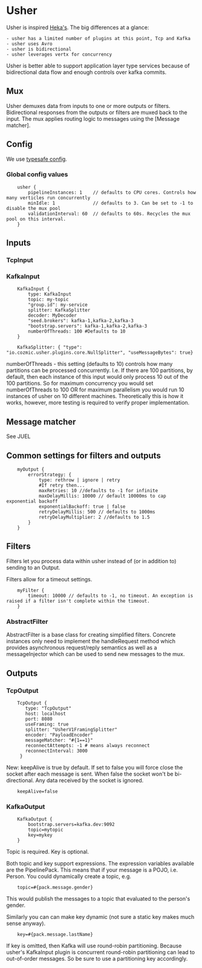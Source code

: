 # Usher

Usher is inspired [Heka's](https://hekad.readthedocs.org). The big differences at a glance:

    - usher has a limited number of plugins at this point, Tcp and Kafka
    - usher uses Avro
    - usher is bidirectional
    - usher leverages vertx for concurrency

Usher is better able to support application layer type services because of bidirectional data flow and enough controls
over kafka commits.

## Mux

Usher demuxes data from inputs to one or more outputs or filters. Bidirectional responses from the outputs or filters
are muxed back to the input. The mux applies routing logic to messages using the [Message matcher].

## Config

We use [typesafe config](https://github.com/typesafehub/config).

### Global config values

        usher {
            pipelineInstances: 1    // defaults to CPU cores. Controls how many verticles run concurrently
            minIdle: 1              // defaults to 3. Can be set to -1 to disable the mux pool
            validationInterval: 60  // defaults to 60s. Recycles the mux pool on this interval.
        }

## Inputs

### TcpInput

### KafkaInput

        KafkaInput {
            type: KafkaInput
            topic: my-topic
            "group.id": my-service
            splitter: KafkaSplitter
            decoder: MyDecoder
            "seed.brokers": kafka-1,kafka-2,kafka-3
            "bootstrap.servers": kafka-1,kafka-2,kafka-3
            numberOfThreads: 100 #Defaults to 10
        }

        KafkaSplitter: { "type": "io.cozmic.usher.plugins.core.NullSplitter", "useMessageBytes": true}


numberOfThreads - this setting (defaults to 10) controls how many partitions can be processed concurrently. I.e. If there
are 100 partitions, by default, then each instance of this input would only process 10 out of the 100 partitions. So for
maximum concurrency you would set numberOfThreads to 100 OR for maximum parallelism you would run 10 instances of usher
on 10 different machines. Theoretically this is how it works, however, more testing is required to verify proper implementation.

## Message matcher

See JUEL

## Common settings for filters and outputs

        myOutput {
            errorStrategy: {
                type: rethrow | ignore | retry
                #If retry then...
                maxRetries: 10 //defaults to -1 for infinite
                maxDelayMillis: 10000 // default 10000ms to cap exponential backoff
                exponentialBackoff: true | false
                retryDelayMillis: 500 // defaults to 1000ms
                retryDelayMultiplier: 2 //defaults to 1.5
            }
        }

## Filters

Filters let you process data within usher instead of (or in addition to) sending to an Output.

Filters allow for a timeout settings.

        myFilter {
            timeout: 10000 // defaults to -1, no timeout. An exception is raised if a filter isn't complete within the timeout.
        }

### AbstractFilter

AbstractFilter is a base class for creating simplified filters. Concrete instances only need to implement the handleRequest
method which provides asynchronous request/reply semantics as well as a messageInjector which can be used to send new
messages to the mux.

## Outputs

### TcpOutput

        TcpOutput {
           type: "TcpOutput"
           host: localhost
           port: 8080
           useFraming: true
           splitter: "UsherV1FramingSplitter"
           encoder: "PayloadEncoder"
           messageMatcher: "#{1==1}"
           reconnectAttempts: -1 # means always reconnect
           reconnectInterval: 3000
         }

New: keepAlive is true by default. If set to false you will force close the socket after each message is sent. When false
the socket won't be bi-directional. Any data received by the socket is ignored.

        keepAlive=false

### KafkaOutput

        KafkaOutput {
            bootstrap.servers=kafka.dev:9092
            topic=mytopic
            key=mykey
        }

Topic is required. Key is optional.

Both topic and key support expressions. The expression variables available are the PipelinePack. This means that if
your message is a POJO, i.e. Person. You could dynamically create a topic, e.g.

        topic=#{pack.message.gender}

This would publish the messages to a topic that evaluated to the person's gender.

Similarly you can can make key dynamic (not sure a static key makes much sense anyway).

        key=#{pack.message.lastName}

If key is omitted, then Kafka will use round-robin partitioning. Because usher's KafkaInput plugin is concurrent
round-robin partitioning can lead to out-of-order messages. So be sure to use a partitioning key accordingly.
